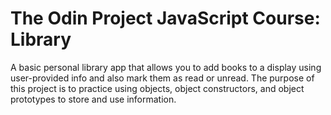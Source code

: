 # The Odin Project JavaScript Course: Library
A basic personal library app that allows you to add books to a display using user-provided info and also mark them as read or unread. The purpose of this project is to practice using objects, object constructors, and object prototypes to store and use information.
